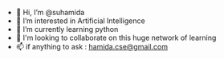 - 👋 Hi, I’m @suhamida
- 👀 I’m interested in Artificial Intelligence
- 🌱 I’m currently learning python
- 💞️ I'm looking to collaborate on this huge network of learning
- 📫 if anything to ask : hamida.cse@gmail.com

<!---
suhamida/suhamida is a ✨ special ✨ repository because its `README.md` (this file) appears on your GitHub profile.
You can click the Preview link to take a look at your changes.
--->
